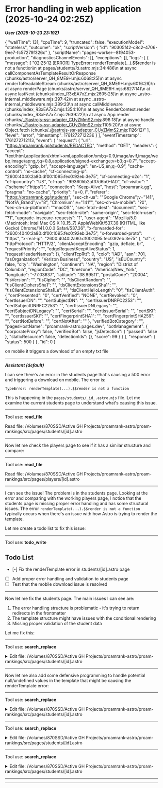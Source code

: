 <!-- Generated by SpecStory -->

<!-- cursor Session 3d9887d3-0eb5-4cbf-8ba4-e44167d1e685 (2025-10-24 02:25Z) -->

# Error handling in web application (2025-10-24 02:25Z)

_**User (2025-10-23 23:19Z)**_

{
  "wallTime": 131,
  "cpuTime": 9,
  "truncated": false,
  "executionModel": "stateless",
  "outcome": "ok",
  "scriptVersion": {
    "id": "90305f42-c8c2-4706-9ee7-fc57279f326c"
  },
  "scriptName": "pages-worker--8194053-production",
  "diagnosticsChannelEvents": [],
  "exceptions": [],
  "logs": [
    {
      "message": [
        "02:25:12 [ERROR] TypeError: renderTemplate(...).$$render is not a function\n    at pages/students/_id_.astro.mjs:34:486\n    at async callComponentAsTemplateResultOrResponse (chunks/astro/server_QH_8ME9H.mjs:6068:25)\n    at async renderToReadableStream (chunks/astro/server_QH_8ME9H.mjs:6016:26)\n    at async renderPage (chunks/astro/server_QH_8ME9H.mjs:6827:14)\n    at async lastNext (chunks/index_R3xEA7xZ.mjs:2605:25)\n    at async _astro-internal_middleware.mjs:397:42\n    at async _astro-internal_middleware.mjs:389:23\n    at async callMiddleware (chunks/index_R3xEA7xZ.mjs:1354:10)\n    at async RenderContext.render (chunks/index_R3xEA7xZ.mjs:2639:22)\n    at async App.render (chunks/_@astrojs-ssr-adapter_CUyZMmS2.mjs:898:18)\n    at async handle (chunks/_@astrojs-ssr-adapter_CUyZMmS2.mjs:1105:20)\n    at async Object.fetch (chunks/_@astrojs-ssr-adapter_CUyZMmS2.mjs:1126:12)"
      ],
      "level": "error",
      "timestamp": 1761272712236
    }
  ],
  "eventTimestamp": 1761272712113,
  "event": {
    "request": {
      "url": "https://proamrank.gg/students/REDACTED",
      "method": "GET",
      "headers": {
        "accept": "text/html,application/xhtml+xml,application/xml;q=0.9,image/avif,image/webp,image/apng,*/*;q=0.8,application/signed-exchange;v=b3;q=0.7",
        "accept-encoding": "gzip, br",
        "accept-language": "en-US,en;q=0.9",
        "cache-control": "no-cache",
        "cf-connecting-ip": "2600:4040:2a80:df00:1095:fec0:92eb:3e75",
        "cf-connecting-o2o": "1",
        "cf-ipcountry": "US",
        "cf-ray": "993605b2af37d6b0-IAD",
        "cf-visitor": "{\"scheme\":\"https\"}",
        "connection": "Keep-Alive",
        "host": "proamrank.gg",
        "pragma": "no-cache",
        "priority": "u=0, i",
        "referer": "https://proamrank.gg/students",
        "sec-ch-ua": "\"Google Chrome\";v=\"141\", \"Not?A_Brand\";v=\"8\", \"Chromium\";v=\"141\"",
        "sec-ch-ua-mobile": "?0",
        "sec-ch-ua-platform": "\"macOS\"",
        "sec-fetch-dest": "document",
        "sec-fetch-mode": "navigate",
        "sec-fetch-site": "same-origin",
        "sec-fetch-user": "?1",
        "upgrade-insecure-requests": "1",
        "user-agent": "Mozilla/5.0 (Macintosh; Intel Mac OS X 10_15_7) AppleWebKit/537.36 (KHTML, like Gecko) Chrome/141.0.0.0 Safari/537.36",
        "x-forwarded-for": "2600:4040:2a80:df00:1095:fec0:92eb:3e75",
        "x-forwarded-proto": "https",
        "x-real-ip": "2600:4040:2a80:df00:1095:fec0:92eb:3e75"
      },
      "cf": {
        "httpProtocol": "HTTP/2",
        "clientAcceptEncoding": "gzip, deflate, br",
        "requestPriority": "",
        "edgeRequestKeepAliveStatus": 1,
        "requestHeaderNames": {},
        "clientTcpRtt": 0,
        "colo": "IAD",
        "asn": 701,
        "asOrganization": "Verizon Business",
        "country": "US",
        "isEUCountry": false,
        "city": "Washington",
        "continent": "NA",
        "region": "District of Columbia",
        "regionCode": "DC",
        "timezone": "America/New_York",
        "longitude": "-77.03637",
        "latitude": "38.89511",
        "postalCode": "20004",
        "tlsVersion": "",
        "tlsCipher": "",
        "tlsClientRandom": "",
        "tlsClientCiphersSha1": "",
        "tlsClientExtensionsSha1": "",
        "tlsClientExtensionsSha1Le": "",
        "tlsClientHelloLength": "0",
        "tlsClientAuth": {
          "certPresented": "0",
          "certVerified": "NONE",
          "certRevoked": "0",
          "certIssuerDN": "",
          "certSubjectDN": "",
          "certIssuerDNRFC2253": "",
          "certSubjectDNRFC2253": "",
          "certIssuerDNLegacy": "",
          "certSubjectDNLegacy": "",
          "certSerial": "",
          "certIssuerSerial": "",
          "certSKI": "",
          "certIssuerSKI": "",
          "certFingerprintSHA1": "",
          "certFingerprintSHA256": "",
          "certNotBefore": "",
          "certNotAfter": ""
        },
        "verifiedBotCategory": "",
        "pagesHostName": "proamrank-astro.pages.dev",
        "botManagement": {
          "corporateProxy": false,
          "verifiedBot": false,
          "jsDetection": {
            "passed": false
          },
          "staticResource": false,
          "detectionIds": {},
          "score": 99
        }
      }
    },
    "response": {
      "status": 500
    }
  },
  "id": 0
}

on mobile it triggers a download of an empty txt file

---

_**Assistant (default)**_

I can see there's an error in the students page that's causing a 500 error and triggering a download on mobile. The error is:

```
TypeError: renderTemplate(...).$$render is not a function
```

This is happening in the `pages/students/_id_.astro.mjs` file. Let me examine the current students page to understand what's causing this issue.


---

Tool use: **read_file**

Read file: /Volumes/870SSD/Active GH Projects/proamrank-astro/proam-rankings/src/pages/students/[id].astro

---

Now let me check the players page to see if it has a similar structure and compare:


---

Tool use: **read_file**

Read file: /Volumes/870SSD/Active GH Projects/proamrank-astro/proam-rankings/src/pages/players/[id].astro

---

I can see the issue! The problem is in the students page. Looking at the error and comparing with the working players page, I notice that the students page is missing proper error handling and has some structural issues. The error `renderTemplate(...).$$render is not a function` typically occurs when there's an issue with how Astro is trying to render the template.

Let me create a todo list to fix this issue:


---

Tool use: **todo_write**

## Todo List

- [-] Fix the renderTemplate error in students/[id].astro page
- [ ] Add proper error handling and validation to students page
- [ ] Test that the mobile download issue is resolved

---

Now let me fix the students page. The main issues I can see are:

1. The error handling structure is problematic - it's trying to return redirects in the frontmatter
2. The template structure might have issues with the conditional rendering
3. Missing proper validation of the student data

Let me fix this:


---

Tool use: **search_replace**


<details><summary>Edit file: /Volumes/870SSD/Active GH Projects/proamrank-astro/proam-rankings/src/pages/students/[id].astro</summary>

**Chunk 1**
Lines added: 16, lines removed: 14

```diff
@@ -7,31 +7,33 @@
  
  const { id } = Astro.params;
+ 
+ // Validate ID parameter
+ if (!id) {
+   return Astro.redirect("/students");
+ }
  
  let student = null;
+ let error = null;
  
  try {
-   const { data, error } = await supa(Astro.locals)
+   const { data, error: supabaseError } = await supa(Astro.locals)
      .from("college_students")
      .select("*")
-     .eq("id", id!)
+     .eq("id", id)
      .maybeSingle();
  
-   if (error) {
-     console.error("Supabase error:", error);
-     return Astro.redirect("/students");
-   }
- 
-   student = data;
- 
-   if (!student) {
-     return Astro.redirect("/students");
+   if (supabaseError) {
+     console.error("Supabase error:", supabaseError);
+     error = supabaseError;
+   } else {
+     student = data;
    }
  } catch (err) {
    console.error("Student page failed:", err);
-   return Astro.redirect("/students");
+   error = err;
  }
  
- if (!student) {
-   // A sanity check in case control reaches here
+ // Redirect if there's an error or no student found
+ if (error || !student) {
    return Astro.redirect("/students");
  }
```

</details>

---

Now let me also add some defensive programming to handle potential null/undefined values in the template that might be causing the renderTemplate error:


---

Tool use: **search_replace**


<details><summary>Edit file: /Volumes/870SSD/Active GH Projects/proamrank-astro/proam-rankings/src/pages/students/[id].astro</summary>

**Chunk 1**
Lines added: 1, lines removed: 1

```diff
@@ -44,5 +44,5 @@
      <meta charset="utf-8" />
      <meta name="viewport" content="width=device-width, initial-scale=1" />
-     <title>{student.first_name} {student.last_initial}. - Pro-Am Rankings</title>
+     <title>{student?.first_name || 'Student'} {student?.last_initial || ''}. - Pro-Am Rankings</title>
    </head>
    <body class="bg-neutral-950 text-white">
```

</details>

---

Tool use: **search_replace**


<details><summary>Edit file: /Volumes/870SSD/Active GH Projects/proamrank-astro/proam-rankings/src/pages/students/[id].astro</summary>

**Chunk 1**
Lines added: 2, lines removed: 2

```diff
@@ -51,6 +51,6 @@
        <!-- Student Header -->
        <div class="mb-8">
-         <h1 class="text-3xl font-bold mb-2">{student.first_name} {student.last_initial}.</h1>
-         <p class="text-xl text-neutral-300">{student.gamertag}</p>
+         <h1 class="text-3xl font-bold mb-2">{student?.first_name || 'Student'} {student?.last_initial || ''}.</h1>
+         <p class="text-xl text-neutral-300">{student?.gamertag || 'No gamertag'}</p>
        </div>
  
```

</details>

---

Tool use: **search_replace**


<details><summary>Edit file: /Volumes/870SSD/Active GH Projects/proamrank-astro/proam-rankings/src/pages/students/[id].astro</summary>

**Chunk 1**
Lines added: 2, lines removed: 2

```diff
@@ -64,7 +64,7 @@
                <h3 class="text-sm font-semibold text-neutral-400 mb-1">Status</h3>
                <p class="text-base">
-                 {student.is_transfer 
+                 {student?.is_transfer 
                    ? "Looking to transfer" 
-                   : student.graduation_year 
+                   : student?.graduation_year 
                      ? `High School Senior - Class of ${student.graduation_year}`
                      : "Seeking collegiate opportunities"}
```

</details>

---



---

